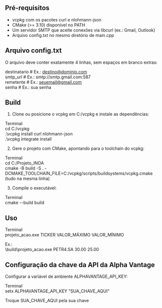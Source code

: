 ## Pré-requisitos

* vcpkg com os pacotes curl e nlohmann-json
* CMake (>= 3.10) disponível no PATH
* Um servidor SMTP que aceite conexões via libcurl (ex.: Gmail, Outlook)
* Arquivo config.txt no mesmo diretório de main.cpp

## Arquivo config.txt

O arquivo deve conter exatamente 4 linhas, sem espaços em branco extras:

destinatario    # Ex.: destino@dominio.com  
smtp_url        # Ex.: smtp://smtp.gmail.com:587  
remetente       # Ex.: seuemail@gmail.com  
senha           # Ex.: sua senha  


## Build

1. Clone ou posicione o vcpkg em C:/vcpkg e instale as dependências:

Terminal  
   cd C:/vcpkg  
   .\vcpkg install curl nlohmann-json  
   .\vcpkg integrate install  


2. Gere o projeto com CMake, apontando para o toolchain do vcpkg:

Terminal  
   cd C:/Projeto_INOA  
   cmake -B build -S . -DCMAKE_TOOLCHAIN_FILE=C:/vcpkg/scripts/buildsystems/vcpkg.cmake (tudo na mesma linha)



3. Compile o executável:

Terminal  
   cmake --build build

## Uso

Terminal  
    projeto_acao.exe TICKER VALOR_MÁXIMO VALOR_MÍNIMO

Ex.:  
\build\projeto_acao.exe PETR4.SA 30.00 25.00


## Configuração da chave da API da Alpha Vantage

Configurar a variável de ambiente ALPHAVANTAGE_API_KEY:

Terminal  
   setx ALPHAVANTAGE_API_KEY "SUA_CHAVE_AQUI" 

Troque SUA_CHAVE_AQUI pela sua chave
